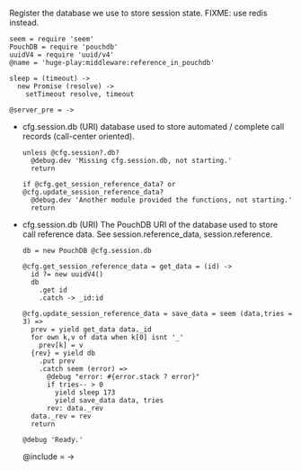 Register the database we use to store session state.
FIXME: use redis instead.

    seem = require 'seem'
    PouchDB = require 'pouchdb'
    uuidV4 = require 'uuid/v4'
    @name = 'huge-play:middleware:reference_in_pouchdb'

    sleep = (timeout) ->
      new Promise (resolve) ->
        setTimeout resolve, timeout

    @server_pre = ->

* cfg.session.db (URI) database used to store automated / complete call records (call-center oriented).

      unless @cfg.session?.db?
        @debug.dev 'Missing cfg.session.db, not starting.'
        return

      if @cfg.get_session_reference_data? or @cfg.update_session_reference_data?
        @debug.dev 'Another module provided the functions, not starting.'
        return

* cfg.session.db (URI) The PouchDB URI of the database used to store call reference data. See session.reference_data, session.reference.

      db = new PouchDB @cfg.session.db

      @cfg.get_session_reference_data = get_data = (id) ->
        id ?= new uuidV4()
        db
          .get id
          .catch -> _id:id

      @cfg.update_session_reference_data = save_data = seem (data,tries = 3) =>
        prev = yield get_data data._id
        for own k,v of data when k[0] isnt '_'
          prev[k] = v
        {rev} = yield db
          .put prev
          .catch seem (error) =>
            @debug "error: #{error.stack ? error}"
            if tries-- > 0
              yield sleep 173
              yield save_data data, tries
            rev: data._rev
        data._rev = rev
        return

      @debug 'Ready.'

    @include = ->
